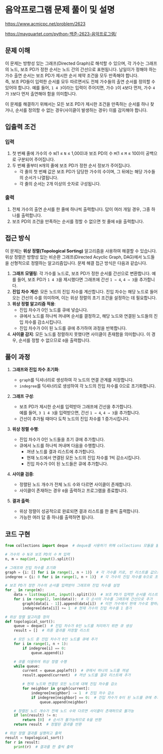# 음악프로그램 문제 풀이 및 설명

<https://www.acmicpc.net/problem/2623>

<https://mayquartet.com/python-백준-2623-음악프로그램/>

## 문제 이해

이 문제는 방향성 있는 그래프(Directed Graph)로 해석할 수 있으며, 각 가수는 그래프의 노드, 보조 PD가 정한 순서는 노드 간의 간선으로 표현됩니다. 남일이가 정해야 하는 가수 출연 순서는 보조 PD가 제시한 순서 제약 조건을 모두 만족해야 합니다.  
즉, 보조 PD들이 입력한 순서를 모두 따르면서도 전체 가수들의 출연 순서를 정의할 수 있어야 합니다. 예를 들어, `1 4 3`이라는 입력이 주어지면, 가수 `1`이 `4`보다 먼저, 가수 `4`가 `3`보다 먼저 출연해야 함을 의미합니다.

이 문제를 해결하기 위해서는 모든 보조 PD가 제시한 조건을 만족하는 순서를 하나 찾거나, 순서를 정의할 수 없는 경우(사이클이 발생하는 경우) 이를 감지해야 합니다.

## 입출력 조건

### 입력

1. 첫 번째 줄에 가수의 수 `N`(1 ≤ `N` ≤ 1,000)과 보조 PD의 수 `M`(1 ≤ `M` ≤ 100)이 공백으로 구분되어 주어집니다.
2. 두 번째 줄부터 `M`개의 줄에 보조 PD가 정한 순서 정보가 주어집니다.
   - 각 줄의 첫 번째 값은 보조 PD가 담당한 가수의 수이며, 그 뒤에는 해당 가수들의 순서가 나열됩니다.
   - 각 줄의 순서는 2개 이상의 숫자로 구성됩니다.

### 출력

1. 전체 가수의 출연 순서를 한 줄에 하나씩 출력합니다. 답이 여러 개일 경우, 그중 하나를 출력합니다.
2. 보조 PD의 조건을 만족하는 순서를 정할 수 없으면 첫 줄에 `0`을 출력합니다.

## 접근 방식

이 문제는 **위상 정렬(Topological Sorting)** 알고리즘을 사용하여 해결할 수 있습니다. 위상 정렬은 방향성 있는 비순환 그래프(Directed Acyclic Graph, DAG)에서 노드들을 선형적으로 정렬하는 알고리즘입니다. 문제 해결 접근 방식은 다음과 같습니다.

1. **그래프 모델링**: 각 가수를 노드로, 보조 PD가 정한 순서를 간선으로 변환합니다. 예를 들어, 보조 PD가 `1 4 3`을 제시했다면 그래프에 간선 `1 → 4`, `4 → 3`을 추가합니다.
2. **진입 차수 계산**: 모든 노드의 진입 차수를 계산합니다. 진입 차수는 해당 노드로 들어오는 간선의 수를 의미하며, 이는 위상 정렬의 초기 조건을 설정하는 데 필요합니다.
3. **위상 정렬 알고리즘 적용**:
   - 진입 차수가 0인 노드를 큐에 넣습니다.
   - 큐에서 노드를 하나씩 꺼내며 순서를 결정하고, 해당 노드와 연결된 노드들의 진입 차수를 감소시킵니다.
   - 진입 차수가 0이 된 노드를 큐에 추가하여 과정을 반복합니다.
4. **사이클 감지**: 모든 노드를 정렬하지 못했다면 사이클이 존재함을 의미합니다. 이 경우, 순서를 정할 수 없으므로 `0`을 출력합니다.

## 풀이 과정

1. **그래프와 진입 차수 초기화**:

   - `graph`를 딕셔너리로 생성하여 각 노드의 연결 관계를 저장합니다.
   - `indegree`를 딕셔너리로 생성하여 각 노드의 진입 차수를 0으로 초기화합니다.

2. **그래프 구성**:

   - 보조 PD가 제시한 순서를 입력받아 그래프에 간선을 추가합니다.  
     예를 들어, `3 1 4 3`을 입력받으면, 간선 `1 → 4`, `4 → 3`을 추가합니다.
   - 간선이 추가될 때마다 도착 노드의 진입 차수를 1 증가시킵니다.

3. **위상 정렬 수행**:

   - 진입 차수가 0인 노드들을 초기 큐에 추가합니다.
   - 큐에서 노드를 하나씩 꺼내며 다음을 수행합니다.
     - 꺼낸 노드를 결과 리스트에 추가합니다.
     - 현재 노드에서 연결된 모든 노드의 진입 차수를 1씩 감소시킵니다.
     - 진입 차수가 0이 된 노드들은 큐에 추가합니다.

4. **사이클 검증**:

   - 정렬된 노드 개수가 전체 노드 수와 다르면 사이클이 존재합니다.
   - 사이클이 존재하는 경우 `0`을 출력하고 프로그램을 종료합니다.

5. **결과 출력**:
   - 위상 정렬이 성공적으로 완료되면 결과 리스트를 한 줄씩 출력합니다.
   - 가능한 여러 답 중 하나를 출력하면 됩니다.

## 코드 구현

```python
from collections import deque  # deque를 사용하기 위해 collections 모듈을 불러옴

# 가수의 수 N과 보조 PD의 수 M 입력
n, m = map(int, input().split())

# 그래프와 진입 차수를 초기화
graph = {i: [] for i in range(1, n + 1)}  # 각 가수를 키로, 빈 리스트를 값으로 가지는 그래프 생성
indegree = {i: 0 for i in range(1, n + 1)}  # 각 가수의 진입 차수를 0으로 초기화

# 보조 PD가 정한 가수의 순서를 입력받아 그래프와 진입 차수를 설정
for _ in range(m):
    data = list(map(int, input().split()))  # 보조 PD가 입력한 순서를 리스트로 변환
    for i in range(2, len(data)):  # 각 순서의 가수를 그래프에 간선으로 추가
        graph[data[i - 1]].append(data[i])  # 이전 가수에서 현재 가수로 향하는 간선 추가
        indegree[data[i]] += 1  # 현재 가수의 진입 차수를 1 증가

# 위상 정렬 알고리즘 정의
def topological_sort():
    queue = deque()  # 진입 차수가 0인 노드를 처리하기 위한 큐 생성
    result = []  # 최종 결과를 저장할 리스트

    # 모든 노드 중 진입 차수가 0인 노드를 큐에 추가
    for i in range(1, n + 1):
        if indegree[i] == 0:
            queue.append(i)

    # 큐를 이용하여 위상 정렬 수행
    while queue:
        current = queue.popleft()  # 큐에서 하나의 노드를 꺼냄
        result.append(current)  # 꺼낸 노드를 결과 리스트에 추가

        # 현재 노드와 연결된 모든 노드에 대해 진입 차수를 감소
        for neighbor in graph[current]:
            indegree[neighbor] -= 1  # 진입 차수 감소
            if indegree[neighbor] == 0:  # 진입 차수가 0이 된 노드를 큐에 추가
                queue.append(neighbor)

    # 정렬된 노드 개수가 전체 노드 수와 다르면 사이클이 존재하므로 불가능
    if len(result) != n:
        return [0]  # 순서가 불가능하므로 0을 반환
    return result  # 정렬된 결과를 반환

# 위상 정렬 결과를 실행하고 출력
result = topological_sort()
for r in result:
    print(r)  # 결과를 한 줄씩 출력
```
